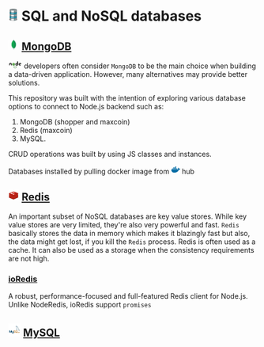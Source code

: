 # <img src="./img/database.png" width="20" height="25"> SQL and NoSQL databases 

## <img src="./img/Mongo.jfif" height="22"> [MongoDB](https://www.mongodb.com/)


<img src="./img/Node.png" height="15"> developers often consider `MongoDB` to be the main choice when building a data-driven application. However, many alternatives may provide better solutions.

This repository was built with the intention of exploring various database options to connect to Node.js backend such as:

1. MongoDB  (shopper and maxcoin)
2. Redis    (maxcoin)  
3. MySQL.

CRUD operations was built by using JS classes and instances. 

Databases installed by pulling docker image from <img src="./img/docker.png" height="18"> hub 

## <img src="./img/Redis.jpg" height="22"> [Redis](https://redis.io/)

An important subset of NoSQL databases are key value stores. While key value stores are very limited, they're also very powerful and fast. `Redis` basically stores the data in memory which makes it blazingly fast but also, the data might get lost, if you kill the `Redis` process. 
Redis is often used as a cache. It can also be used as a storage when the consistency requirements are not high.

### [ioRedis](https://www.npmjs.com/package/ioredis)
A robust, performance-focused and full-featured Redis client for Node.js.
Unlike NodeRedis, ioRedis support `promises`

## <img src="./img/MySQL.jfif" height="26"> [MySQL](https://www.mysql.com/)